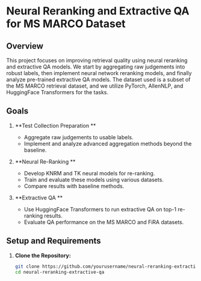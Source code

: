 # Neural Reranking and Extractive QA for MS MARCO Dataset

## Overview
This project focuses on improving retrieval quality using neural reranking and extractive QA models. We start by aggregating raw judgements into robust labels, then implement neural network reranking models, and finally analyze pre-trained extractive QA models. The dataset used is a subset of the MS MARCO retrieval dataset, and we utilize PyTorch, AllenNLP, and HuggingFace Transformers for the tasks.

## Goals
1. **Test Collection Preparation **
   - Aggregate raw judgements to usable labels.
   - Implement and analyze advanced aggregation methods beyond the baseline.

2. **Neural Re-Ranking **
   - Develop KNRM and TK neural models for re-ranking.
   - Train and evaluate these models using various datasets.
   - Compare results with baseline methods.

3. **Extractive QA **
   - Use HuggingFace Transformers to run extractive QA on top-1 re-ranking results.
   - Evaluate QA performance on the MS MARCO and FiRA datasets.

## Setup and Requirements
1. **Clone the Repository:**
   ```bash
   git clone https://github.com/yourusername/neural-reranking-extractive-qa.git
   cd neural-reranking-extractive-qa
